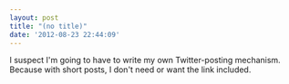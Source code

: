 ```yaml
---
layout: post
title: "(no title)"
date: '2012-08-23 22:44:09'
---
```


I suspect I'm going to have to write my own Twitter-posting mechanism. Because with short posts, I don't need or want the link included.